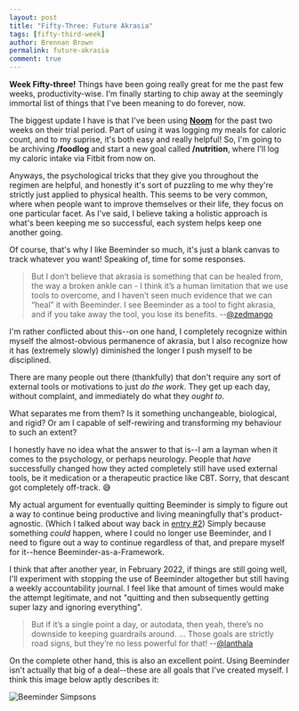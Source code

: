 ```yaml
---
layout: post
title: "Fifty-Three: Future Akrasia"
tags: [fifty-third-week]
author: Brennan Brown
permalink: future-akrasia
comment: true
---
```


**Week Fifty-three!** Things have been going really great for me the past few weeks, productivity-wise. I'm finally starting to chip away at the seemingly immortal list of things that I've been meaning to do forever, now.

The biggest update I have is that I've been using [**Noom**](https://www.noom.com/) for the past two weeks on their trial period. Part of using it was logging my meals for caloric count, and to my suprise, it's both easy and really helpful! So, I'm going to be archiving **/foodlog** and start a new goal called **/nutrition**, where I'll log my caloric intake via Fitbit from now on.

Anyways, the psychological tricks that they give you throughout the regimen are helpful, and honestly it's sort of puzzling to me why they're strictly just applied to physical health. This seems to be very common, where when people want to improve themselves or their life, they focus on one particular facet. As I've said, I believe taking a holistic approach is what's been keeping me so successful, each system helps keep one another going.

Of course, that's why I like Beeminder so much, it's just a blank canvas to track whatever you want! Speaking of, time for some responses.

> But I don’t believe that akrasia is something that can be healed from, the way a broken ankle can - I think it’s a human limitation that we use tools to overcome, and I haven’t seen much evidence that we can “heal” it with Beeminder. I see Beeminder as a tool to fight akrasia, and if you take away the tool, you lose its benefits.
> --[@zedmango](https://forum.beeminder.com/t/brennans-beeminder-journal/6340/84?u=brennanbrown)

I'm rather conflicted about this--on one hand, I completely recognize within myself the almost-obvious permanence of akrasia, but I also recognize how it has (extremely slowly) diminished the longer I push myself to be disciplined.

There are many people out there (thankfully) that don't require any sort of external tools or motivations to just _do the work_. They get up each day, without complaint, and immediately do what they _ought to_.

What separates me from them? Is it something unchangeable, biological, and rigid? Or am I capable of self-rewiring and transforming my behaviour to such an extent?

I honestly have no idea what the answer to that is--I am a layman when it comes to the psychology, or perhaps neurology. People that _have_ successfully changed how they acted completely still have used external tools, be it medication or a therapeutic practice like CBT. Sorry, that descant got completely off-track. 😅

My actual argument for eventually quitting Beeminder is simply to figure out a way to continue being productive and living meaningfully that's product-agnostic. (Which I talked about way back in [entry #2](https://journalkim.com/slow-steady)) Simply because something _could_ happen, where I could no longer use Beeminder, and I need to figure out a way to continue regardless of that, and prepare myself for it--hence Beeminder-as-a-Framework.

I think that after another year, in February 2022, if things are still going well, I'll experiment with stopping the use of Beeminder altogether but still having a weekly accountability journal. I feel like that amount of times would make the attempt legitimate, and not "quitting and then subsequently getting super lazy and ignoring everything".

> But if it’s a single point a day, or autodata, then yeah, there’s no downside to keeping guardrails around. ... Those goals are strictly road signs, but they’re no less powerful for that!
> --[@lanthala](https://forum.beeminder.com/t/brennans-beeminder-journal/6340/85?u=brennanbrown)

On the complete other hand, this is also an excellent point. Using Beeminder isn't actually that big of a deal--these are all goals that I've created myself. I think this image below aptly describes it:

<img src="https://i.postimg.cc/NMYZgqmH/beeminder-simpsons.jpg" alt="Beeminder Simpsons"/>
